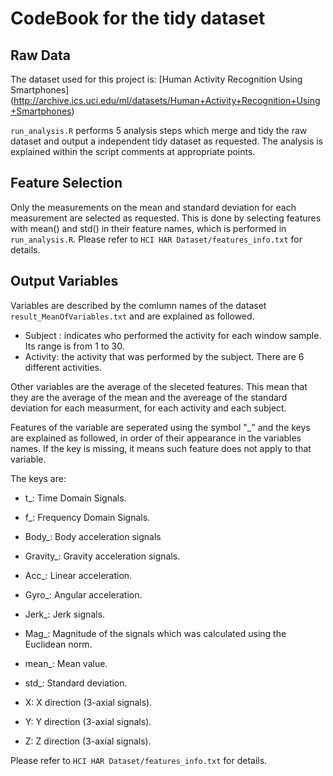 CodeBook for the tidy dataset
=============================

Raw Data
--------
The dataset used for this project is: [Human Activity Recognition Using Smartphones] (http://archive.ics.uci.edu/ml/datasets/Human+Activity+Recognition+Using+Smartphones)

`run_analysis.R` performs 5 analysis steps which merge and tidy the raw dataset and output a independent tidy dataset as requested. 
The analysis is explained within the script comments at appropriate points. 

Feature Selection
-----------------
Only the measurements on the mean and standard deviation for each measurement are selected as requested. 
This is done by selecting features with mean() and std() in their feature names, which is performed in `run_analysis.R`. 
Please refer to `HCI HAR Dataset/features_info.txt` for details. 

Output Variables
----------------
Variables are described by the comlumn names of the dataset `result_MeanOfVariables.txt` and are explained as followed. 

- Subject : indicates who performed the activity for each window sample. Its range is from 1 to 30.
- Activity: the activity that was performed by the subject. There are 6 different activities. 

Other variables are the average of the sleceted features. This mean that they are the average of the mean and the avereage of the standard deviation for each measurment, for each activity and each subject. 

Features of the variable are seperated using the symbol "_" and the keys are explained as followed, in order of their appearance in the variables names. 
If the key is missing, it means such feature does not apply to that variable. 

The keys are:
- t_: Time Domain Signals. 
- f_: Frequency Domain Signals. 

- Body_: Body acceleration signals
- Gravity_: Gravity acceleration signals.

- Acc_: Linear acceleration.
- Gyro_: Angular acceleration.

- Jerk_: Jerk signals.
- Mag_: Magnitude of the signals which was calculated using the Euclidean norm. 

- mean_: Mean value.
- std_: Standard deviation.

- X: X direction (3-axial signals). 
- Y: Y direction (3-axial signals).
- Z: Z direction (3-axial signals). 

Please refer to `HCI HAR Dataset/features_info.txt` for details.


